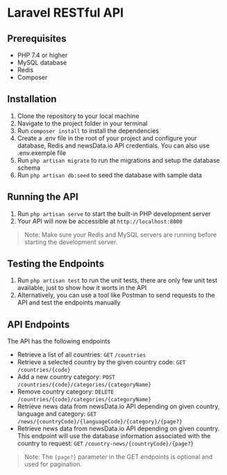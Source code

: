 # Laravel RESTful API

## Prerequisites
- PHP 7.4 or higher
- MySQL database
- Redis
- Composer

## Installation
1. Clone the repository to your local machine
2. Navigate to the project folder in your terminal
3. Run `composer install` to install the dependencies
4. Create a .env file in the root of your project and configure your database, Redis and newsData.io API credentials. You can also use .env.exemple file
5. Run `php artisan migrate` to run the migrations and setup the database schema
6. Run `php artisan db:seed` to seed the database with sample data

## Running the API
1. Run `php artisan serve` to start the built-in PHP development server
2. Your API will now be accessible at `http://localhost:8000`

> Note: Make sure your Redis and MySQL servers are running before starting the development server.

## Testing the Endpoints
1. Run `php artisan test` to run the unit tests, there are only few unit test available, just to show how it worts in the API
2. Alternatively, you can use a tool like Postman to send requests to the API and test the endpoints manually

## API Endpoints
The API has the following endpoints

- Retrieve a list of all countries: 
`GET` `/countries`
- Retrieve a selected country by the given country code: 
`GET` `/countries/{code}`
- Add a new country category: 
`POST` `/countries/{code}/categories/{categoryName}`
- Remove country category: 
`DELETE` `/countries/{code}/categories/{categoryName}`
- Retrieve news data from newsData.io API depending on given country, language and category: 
`GET` `/news/{countryCode}/{languageCode}/{category}/{page?}`
- Retrieve news data from newsData.io API depending on given country. This endpoint will use the database information associated with the country to request: 
`GET` `/country-news/{countryCode}/{page?}` 

> Note: The `{page?}` parameter in the GET endpoints is optional and used for pagination.
